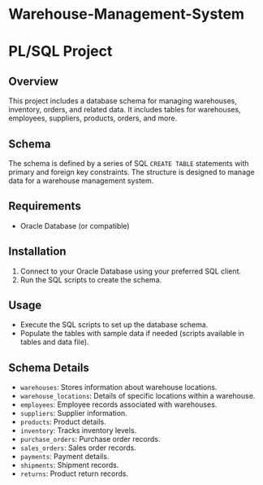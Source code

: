 # Warehouse-Management-System


# PL/SQL Project

## Overview
This project includes a database schema for managing warehouses, inventory, orders, and related data. It includes tables for warehouses, employees, suppliers, products, orders, and more.

## Schema
The schema is defined by a series of SQL `CREATE TABLE` statements with primary and foreign key constraints. The structure is designed to manage data for a warehouse management system.

## Requirements
- Oracle Database (or compatible)

## Installation
1. Connect to your Oracle Database using your preferred SQL client.
2. Run the SQL scripts to create the schema.

## Usage
- Execute the SQL scripts to set up the database schema.
- Populate the tables with sample data if needed (scripts available in tables and data file).

## Schema Details
- `warehouses`: Stores information about warehouse locations.
- `warehouse_locations`: Details of specific locations within a warehouse.
- `employees`: Employee records associated with warehouses.
- `suppliers`: Supplier information.
- `products`: Product details.
- `inventory`: Tracks inventory levels.
- `purchase_orders`: Purchase order records.
- `sales_orders`: Sales order records.
- `payments`: Payment details.
- `shipments`: Shipment records.
- `returns`: Product return records.
